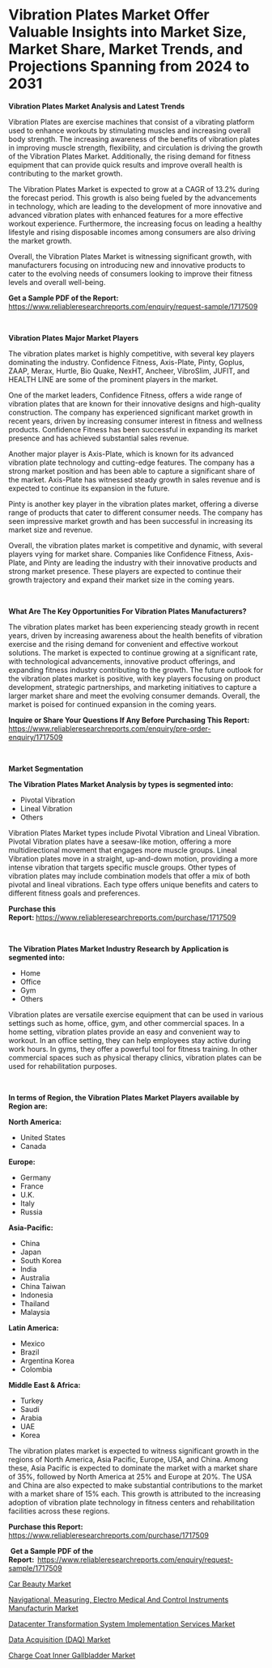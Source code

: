 <p><h1>Vibration Plates Market Offer Valuable Insights into Market Size, Market Share, Market Trends, and Projections Spanning from 2024 to 2031</h1></p><p><strong>Vibration Plates Market Analysis and Latest Trends</strong></p>
<p><p>Vibration Plates are exercise machines that consist of a vibrating platform used to enhance workouts by stimulating muscles and increasing overall body strength. The increasing awareness of the benefits of vibration plates in improving muscle strength, flexibility, and circulation is driving the growth of the Vibration Plates Market. Additionally, the rising demand for fitness equipment that can provide quick results and improve overall health is contributing to the market growth.</p><p>The Vibration Plates Market is expected to grow at a CAGR of 13.2% during the forecast period. This growth is also being fueled by the advancements in technology, which are leading to the development of more innovative and advanced vibration plates with enhanced features for a more effective workout experience. Furthermore, the increasing focus on leading a healthy lifestyle and rising disposable incomes among consumers are also driving the market growth.</p><p>Overall, the Vibration Plates Market is witnessing significant growth, with manufacturers focusing on introducing new and innovative products to cater to the evolving needs of consumers looking to improve their fitness levels and overall well-being.</p></p>
<p><strong>Get a Sample PDF of the Report:&nbsp;</strong> <a href="https://www.reliableresearchreports.com/enquiry/request-sample/1717509">https://www.reliableresearchreports.com/enquiry/request-sample/1717509</a></p>
<p>&nbsp;</p>
<p><strong>Vibration Plates Major Market Players</strong></p>
<p><p>The vibration plates market is highly competitive, with several key players dominating the industry. Confidence Fitness, Axis-Plate, Pinty, Goplus, ZAAP, Merax, Hurtle, Bio Quake, NexHT, Ancheer, VibroSlim, JUFIT, and HEALTH LINE are some of the prominent players in the market.</p><p>One of the market leaders, Confidence Fitness, offers a wide range of vibration plates that are known for their innovative designs and high-quality construction. The company has experienced significant market growth in recent years, driven by increasing consumer interest in fitness and wellness products. Confidence Fitness has been successful in expanding its market presence and has achieved substantial sales revenue.</p><p>Another major player is Axis-Plate, which is known for its advanced vibration plate technology and cutting-edge features. The company has a strong market position and has been able to capture a significant share of the market. Axis-Plate has witnessed steady growth in sales revenue and is expected to continue its expansion in the future.</p><p>Pinty is another key player in the vibration plates market, offering a diverse range of products that cater to different consumer needs. The company has seen impressive market growth and has been successful in increasing its market size and revenue.</p><p>Overall, the vibration plates market is competitive and dynamic, with several players vying for market share. Companies like Confidence Fitness, Axis-Plate, and Pinty are leading the industry with their innovative products and strong market presence. These players are expected to continue their growth trajectory and expand their market size in the coming years.</p></p>
<p>&nbsp;</p>
<p><strong>What Are The Key Opportunities For Vibration Plates Manufacturers?</strong></p>
<p><p>The vibration plates market has been experiencing steady growth in recent years, driven by increasing awareness about the health benefits of vibration exercise and the rising demand for convenient and effective workout solutions. The market is expected to continue growing at a significant rate, with technological advancements, innovative product offerings, and expanding fitness industry contributing to the growth. The future outlook for the vibration plates market is positive, with key players focusing on product development, strategic partnerships, and marketing initiatives to capture a larger market share and meet the evolving consumer demands. Overall, the market is poised for continued expansion in the coming years.</p></p>
<p><strong>Inquire or Share Your Questions If Any Before Purchasing This Report:</strong> <a href="https://www.reliableresearchreports.com/enquiry/pre-order-enquiry/1717509">https://www.reliableresearchreports.com/enquiry/pre-order-enquiry/1717509</a></p>
<p>&nbsp;</p>
<p><strong>Market Segmentation</strong></p>
<p><strong>The Vibration Plates Market Analysis by types is segmented into:</strong></p>
<p><ul><li>Pivotal Vibration</li><li>Lineal Vibration</li><li>Others</li></ul></p>
<p><p>Vibration Plates Market types include Pivotal Vibration and Lineal Vibration. Pivotal Vibration plates have a seesaw-like motion, offering a more multidirectional movement that engages more muscle groups. Lineal Vibration plates move in a straight, up-and-down motion, providing a more intense vibration that targets specific muscle groups. Other types of vibration plates may include combination models that offer a mix of both pivotal and lineal vibrations. Each type offers unique benefits and caters to different fitness goals and preferences.</p></p>
<p><strong>Purchase this Report:&nbsp;</strong><a href="https://www.reliableresearchreports.com/purchase/1717509">https://www.reliableresearchreports.com/purchase/1717509</a></p>
<p>&nbsp;</p>
<p><strong>The Vibration Plates Market Industry Research by Application is segmented into:</strong></p>
<p><ul><li>Home</li><li>Office</li><li>Gym</li><li>Others</li></ul></p>
<p><p>Vibration plates are versatile exercise equipment that can be used in various settings such as home, office, gym, and other commercial spaces. In a home setting, vibration plates provide an easy and convenient way to workout. In an office setting, they can help employees stay active during work hours. In gyms, they offer a powerful tool for fitness training. In other commercial spaces such as physical therapy clinics, vibration plates can be used for rehabilitation purposes.</p></p>
<p>&nbsp;</p>
<p><strong>In terms of Region, the Vibration Plates Market Players available by Region are:</strong></p>
<p>
    <p> <strong> North America: </strong>
        <ul>
            <li>United States</li>
            <li>Canada</li>
        </ul>
        </p> 
    <p> <strong> Europe: </strong>
        <ul>
            <li>Germany</li>
            <li>France</li>
            <li>U.K.</li>
            <li>Italy</li>
            <li>Russia</li>
        </ul>
        </p> 
    <p> <strong> Asia-Pacific: </strong>
        <ul>
            <li>China</li>
            <li>Japan</li>
            <li>South Korea</li>
            <li>India</li>
            <li>Australia</li>
            <li>China Taiwan</li>
            <li>Indonesia</li>
            <li>Thailand</li>
            <li>Malaysia</li>
        </ul>
        </p> 
    <p> <strong> Latin America: </strong>
        <ul>
            <li>Mexico</li>
            <li>Brazil</li>
            <li>Argentina Korea</li>
            <li>Colombia</li>
        </ul>
        </p> 
    <p> <strong> Middle East & Africa: </strong>
        <ul>
            <li>Turkey</li>
            <li>Saudi</li>
            <li>Arabia</li>
            <li>UAE</li>
            <li>Korea</li>
        </ul>
    </p>
    </p>
<p><p>The vibration plates market is expected to witness significant growth in the regions of North America, Asia Pacific, Europe, USA, and China. Among these, Asia Pacific is expected to dominate the market with a market share of 35%, followed by North America at 25% and Europe at 20%. The USA and China are also expected to make substantial contributions to the market with a market share of 15% each. This growth is attributed to the increasing adoption of vibration plate technology in fitness centers and rehabilitation facilities across these regions.</p></p>
<p><strong>Purchase this Report: </strong><a href="https://www.reliableresearchreports.com/purchase/1717509">https://www.reliableresearchreports.com/purchase/1717509</a></p>
<p>&nbsp;<strong>Get a Sample PDF of the Report:&nbsp;&nbsp;</strong><a href="https://www.reliableresearchreports.com/enquiry/request-sample/1717509">https://www.reliableresearchreports.com/enquiry/request-sample/1717509</a></p>
<p><strong></strong></p>
<p><p><a href="https://medium.com/@murraykoepp786/car-beauty-market-the-key-to-successful-business-strategy-forecast-till-2031-44d6f854eab7">Car Beauty Market</a></p><p><a href="https://medium.com/@shirleysullivan73/navigational-measuring-electro-medical-and-control-instruments-manufacturin-market-insight-53d22c408f82">Navigational, Measuring, Electro Medical And Control Instruments Manufacturin Market</a></p><p><a href="https://medium.com/@emmyrolfson8689/datacenter-transformation-system-implementation-services-market-size-reveals-the-best-marketing-4fa46c8973fa">Datacenter Transformation System Implementation Services Market</a></p><p><a href="https://medium.com/@emmyrolfson8689/data-acquisition-daq-market-insight-market-trends-growth-forecasted-from-2024-to-2031-63a2c3f0f7e9">Data Acquisition (DAQ) Market</a></p><p><a href="https://github.com/Sarissaschmalingtr6fz2739/Market-Research-Report-List-1/blob/main/charge-coat-inner-gallbladder-market.md">Charge Coat Inner Gallbladder Market</a></p></p>